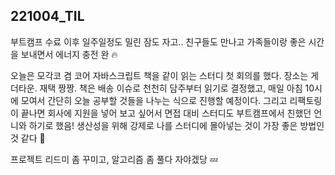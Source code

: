 ## 221004_TIL

부트캠프 수료 이후 일주일정도 밀린 잠도 자고.. 친구들도 만나고 가족들이랑 좋은 시간을 보내면서 에너지 충전 완 🔥

오늘은 모각코 겸 코어 자바스크립트 책을 같이 읽는 스터디 첫 회의를 했다. 장소는 게더타운. 재택 짱짱. 책은 배송 이슈로 천천히 담주부터 읽기로 결정했고, 매일 아침 10시에 모여서 간단히 오늘 공부할 것들을 나누는 식으로 진행할 예정이다. 그리고 리팩토링이 끝나면 회사에 지원을 넣어 보고 싶어서 면접 대비 스터디도 부트캠프에서 친했던 언니와 하기로 했음! 생산성을 위해 강제로 나를 스터디에 몰아넣는 것이 가장 좋은 방법인 것 같다 🤣

프로젝트 리드미 좀 꾸미고, 알고리즘 좀 풀다 자야겠당 💤
